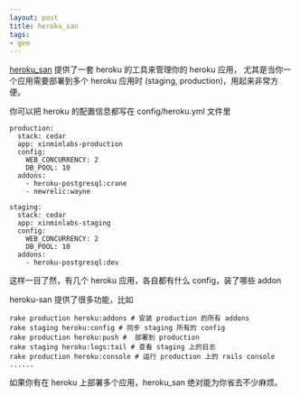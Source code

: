 ```yaml
---
layout: post
title: heroku_san
tags:
- gem
---
```


[heroku_san][1] 提供了一套 heroku 的工具来管理你的 heroku 应用，
尤其是当你一个应用需要部署到多个 heroku 应用时 (staging,
production)，用起来非常方便。

你可以把 heroku 的配置信息都写在 config/heroku.yml 文件里

```
production:
  stack: cedar
  app: xinminlabs-production
  config:
    WEB_CONCURRENCY: 2
    DB_POOL: 10
  addons:
    - heroku-postgresql:crane
    - newrelic:wayne

staging:
  stack: cedar
  app: xinminlabs-staging
  config:
    WEB_CONCURRENCY: 2
    DB_POOL: 10
  addons:
    - heroku-postgresql:dev
```

这样一目了然，有几个 heroku 应用，各自都有什么 config，装了哪些 addon

heroku-san 提供了很多功能，比如

```
rake production heroku:addons # 安装 production 的所有 addons
rake staging heroku:config # 同步 staging 所有的 config
rake production heroku:push #  部署到 production
rake staging heroku:logs:tail # 查看 staging 上的日志
rake production heroku:console # 运行 production 上的 rails console
......
```

如果你有在 heroku 上部署多个应用，heroku_san 绝对能为你省去不少麻烦。


[1]: https://github.com/fastestforward/heroku_san
